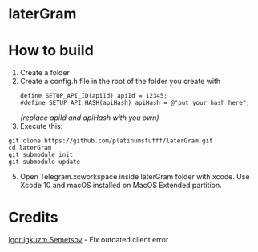 # laterGram
# How to build
1. Create a folder
2. Create a config.h file in the root of the folder you create with
    ```
    define SETUP_API_ID(apiId) apiId = 12345;
    #define SETUP_API_HASH(apiHash) apiHash = @"put your hash here";
    ```
    _(replace apiId and apiHash with you own)_
3. Execute this:
  ```
  git clone https://github.com/platinumstufff/laterGram.git
  cd laterGram
  git submodule init
  git submodule update
  ```  
5. Open Telegram.xcworkspace inside laterGram folder with xcode. Use Xcode 10 and macOS installed on MacOS Extended partition.

# Credits
[Igor igkuzm Semetsov](https://github.com/igkuzm) - Fix outdated client error
